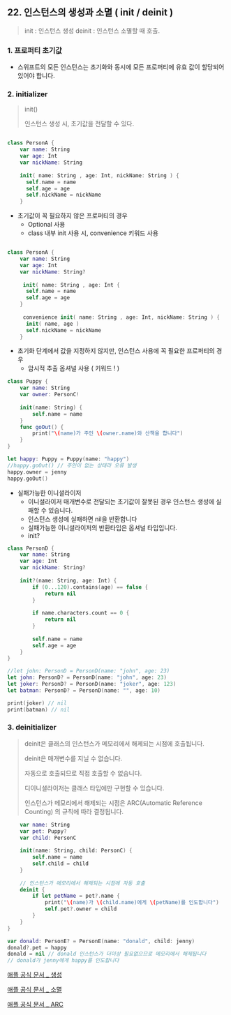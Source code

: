 ## 22. 인스턴스의 생성과 소멸 ( init / deinit )
> init : 인스턴스 생성 
> deinit : 인스턴스 소멸할 때 호출.

### 1. 프로퍼티 초기값 
- 스위프트의 모든 인스턴스는 초기화와 동시에 모든 프로퍼티에 유효 값이 할당되어있어야 합니다. 

### 2. initializer
> init() 
> 
> 인스턴스 생성 시, 초기값을 전달할 수 있다. 

```Swift 

class PersonA {
    var name: String
    var age: Int
    var nickName: String
    
    init( name: String , age: Int, nickName: String ) {
      self.name = name 
      self.age = age
      self.nickName = nickName
    }
```

* 초기값이 꼭 필요하지 않은 프로퍼티의 경우
  * Optional 사용
  * class 내부 init 사용 시, convenience 키워드 사용 

```Swift 

class PersonA {
    var name: String
    var age: Int
    var nickName: String?
    
     init( name: String , age: Int {
      self.name = name 
      self.age = age
    }
    
     convenience init( name: String , age: Int, nickName: String ) {
      init( name, age ) 
      self.nickName = nickName
    }
```

+ 초기화 단계에서 값을 지정하지 않지만, 인스턴스 사용에 꼭 필요한 프로퍼티의 경우 
  + 암시적 추출 옵셔널 사용 ( 키워드 ! ) 


```Swift 
class Puppy {
    var name: String
    var owner: PersonC!
    
    init(name: String) {
        self.name = name
    }    
    func goOut() {
        print("\(name)가 주인 \(owner.name)와 산책을 합니다")
    }
}

let happy: Puppy = Puppy(name: "happy")
//happy.goOut() // 주인이 없는 상태라 오류 발생
happy.owner = jenny
happy.goOut()
```

- 실패가능한 이니셜라이저 
  - 이니셜라이저 매개변수로 전달되는 초기값이 잘못된 경우 인스턴스 생성에 실패할 수 있습니다.
  - 인스턴스 생성에 실패하면 nil을 반환합니다
  - 실패가능한 이니셜라이저의 반환타입은 옵셔널 타입입니다.
  - init?

```Swift 
class PersonD {
    var name: String
    var age: Int
    var nickName: String?
    
    init?(name: String, age: Int) {
        if (0...120).contains(age) == false {
            return nil
        }
        
        if name.characters.count == 0 {
            return nil
        }
        
        self.name = name
        self.age = age
    }
}

//let john: PersonD = PersonD(name: "john", age: 23)
let john: PersonD? = PersonD(name: "john", age: 23)
let joker: PersonD? = PersonD(name: "joker", age: 123)
let batman: PersonD? = PersonD(name: "", age: 10)

print(joker) // nil
print(batman) // nil
```


### 3. deinitializer
> deinit은 클래스의 인스턴스가 메모리에서 해제되는 시점에 호출됩니다.
> 
> deinit은 매개변수를 지닐 수 없습니다.
>
> 자동으로 호출되므로 직접 호출할 수 없습니다.
> 
> 디이니셜라이저는 클래스 타입에만 구현할 수 있습니다.
> 
> 인스턴스가 메모리에서 해제되는 시점은 ARC(Automatic Reference Counting) 의 규칙에 따라 결정됩니다.

```Swift 
    var name: String
    var pet: Puppy?
    var child: PersonC
    
    init(name: String, child: PersonC) {
        self.name = name
        self.child = child
    }
    
    // 인스턴스가 메모리에서 해제되는 시점에 자동 호출
    deinit {
        if let petName = pet?.name {
            print("\(name)가 \(child.name)에게 \(petName)를 인도합니다")
            self.pet?.owner = child
        }
    }
}

var donald: PersonE? = PersonE(name: "donald", child: jenny)
donald?.pet = happy
donald = nil // donald 인스턴스가 더이상 필요없으므로 메모리에서 해제됩니다
// donald가 jenny에게 happy를 인도합니다
```

[애플 공식 문서 _ 생성]("https://docs.swift.org/swift-book/LanguageGuide/Initialization.html","init")

[애플 공식 문서 _ 소멸]("https://docs.swift.org/swift-book/LanguageGuide/Deinitialization.html", "deinit")

[애플 공식 문서 _ ARC]("https://docs.swift.org/swift-book/LanguageGuide/AutomaticReferenceCounting.html","ARC")
